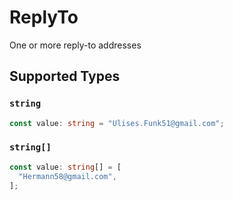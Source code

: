 # ReplyTo

One or more reply-to addresses


## Supported Types

### `string`

```typescript
const value: string = "Ulises.Funk51@gmail.com";
```

### `string[]`

```typescript
const value: string[] = [
  "Hermann58@gmail.com",
];
```

